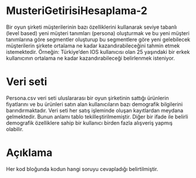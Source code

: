 # MusteriGetirisiHesaplama-2
Bir oyun şirketi müşterilerinin bazı özelliklerini kullanarak
seviye tabanlı (level based) yeni müşteri tanımları (persona)
oluşturmak ve bu yeni müşteri tanımlarına göre segmentler
oluşturup bu segmentlere göre yeni gelebilecek müşterilerin
şirkete ortalama ne kadar kazandırabileceğini tahmin etmek
istemektedir.
Örneğin:
Türkiye’den IOS kullanıcısı olan 25 yaşındaki bir erkek
kullanıcının ortalama ne kadar kazandırabileceği belirlenmek
isteniyor.
# Veri seti 
Persona.csv veri seti uluslararası bir oyun şirketinin sattığı ürünlerin fiyatlarını ve bu
ürünleri satın alan kullanıcıların bazı demografik bilgilerini barındırmaktadır. Veri
seti her satış işleminde oluşan kayıtlardan meydana gelmektedir. Bunun anlamı
tablo tekilleştirilmemiştir. Diğer bir ifade ile belirli demografik özelliklere sahip bir
kullanıcı birden fazla alışveriş yapmış olabilir.

# Açıklama
Her kod bloğunda kodun hangi soruyu cevapladığı belirtilmiştir.
